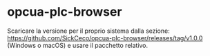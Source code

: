 # opcua-plc-browser

Scaricare la versione per il proprio sistema dalla sezione: https://github.com/SickCeco/opcua-plc-browser/releases/tag/v1.0.0  (Windows o macOS) e usare il pacchetto relativo.
